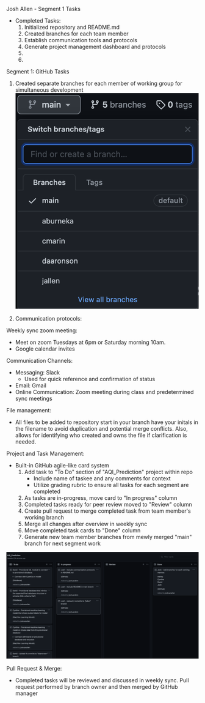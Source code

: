 Josh Allen - Segment 1 Tasks
- Completed Tasks:
    1. Initialized repository and README.md
    2. Created branches for each team member
    3. Establish communication tools and protocols
    4. Generate project management dashboard and protocols
    5. 
    6. 


Segment 1: GitHub Tasks

1. Created separate branches for each member of working group for simultaneous development
![Team git branches](https://github.com/joshuanallen/Air_Quality_Prediction/blob/ba75372a3907c48971abad550e85a9696603a64d/Final_Project_Segment1_GitHub_Team_Branches.png)

2. Communication protocols:

Weekly sync zoom meeting:
- Meet on zoom Tuesdays at 6pm or Saturday morning 10am.
- Google calendar invites

Communication Channels:
- Messaging: Slack
    - Used for quick reference and confirmation of status
- Email: Gmail
- Online Communication: Zoom meeting during class and predetermined sync meetings

File management: 
- All files to be added to repository start in your branch have your initals in the filename to avoid duplication and potential merge conflicts. Also, allows for identifying who created and owns the file if clarification is needed.

Project and Task Management:
- Built-in GitHub agile-like card system
    1. Add task to "To Do" section of "AQI_Prediction" project within repo
        - Include name of taskee and any comments for context
        - Utilize grading rubric to ensure all tasks for each segment are completed
    2. As tasks are in-progress, move card to "In progress" column
    3. Completed tasks ready for peer review moved to "Review" column
    4. Create pull request to merge completed task from team member's working branch
    5. Merge all changes after overview in weekly sync
    6. Move completed task cards to "Done" column
    7. Generate new team member branches from mewly merged "main" branch for next segment work

![Project agile page](https://github.com/joshuanallen/Air_Quality_Prediction/blob/ba75372a3907c48971abad550e85a9696603a64d/Final_project_seg1_GitHub_Agile_cards.png)

Pull Request & Merge:
- Completed tasks will be reviewed and discussed in weekly sync. Pull request performed by branch owner and then merged by GitHub manager

